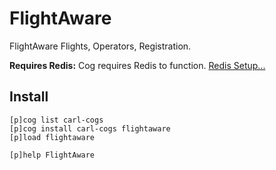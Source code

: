 # FlightAware

FlightAware Flights, Operators, Registration.

**Requires Redis:** Cog requires Redis to function. [Redis Setup...](../README.md#redis)

## Install

```text
[p]cog list carl-cogs
[p]cog install carl-cogs flightaware
[p]load flightaware

[p]help FlightAware
```
